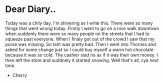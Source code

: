 # Dear Diary..

Today was a chily day, I'm shivering as I write this. There were so many things that went wrong today.
Firstly I went to go on a nice walk downtown when suddenly there were so many people on the streets that I had to
squeeze past everyone. When I finaly got out of the crowd I saw that my purse was missing. So taht was pretty bad. Then
I went into Thornes and asked for some change just so I could buy myself a warm hot chocolate because it was so cold. The cashier siad no as if it was their own money. I then left the store and suddnely it started snowing. Well that's all, cya next time.

- Cherry
